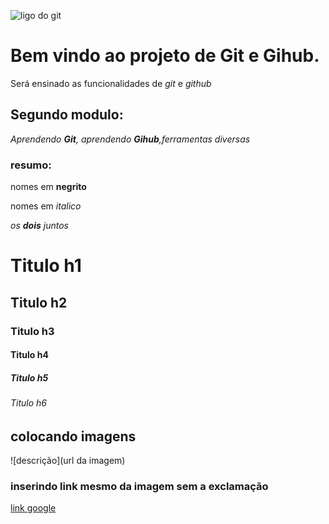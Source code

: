 ![ligo do git](https://sujeitoprogramador.com/wp-content/uploads/2021/04/gitimage.png)

# Bem vindo ao projeto de **Git** e **Gihub**.

Será ensinado as funcionalidades de _git_ e _github_

## Segundo modulo:

_Aprendendo **Git**, aprendendo **Gihub**,ferramentas diversas_

### resumo:

nomes em **negrito**

nomes em _italico_

_os **dois** juntos_

# Titulo h1

## Titulo h2

### Titulo h3

#### Titulo h4

##### Titulo h5

###### Titulo h6

## colocando imagens

![descrição](url da imagem)

### inserindo link mesmo da imagem sem a exclamação

[link google](https://www.google.com/)
